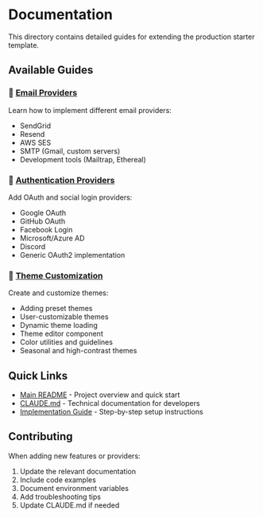 # Documentation

This directory contains detailed guides for extending the production starter template.

## Available Guides

### 📧 [Email Providers](./email-providers.md)

Learn how to implement different email providers:

- SendGrid
- Resend
- AWS SES
- SMTP (Gmail, custom servers)
- Development tools (Mailtrap, Ethereal)

### 🔐 [Authentication Providers](./auth-providers.md)

Add OAuth and social login providers:

- Google OAuth
- GitHub OAuth
- Facebook Login
- Microsoft/Azure AD
- Discord
- Generic OAuth2 implementation

### 🎨 [Theme Customization](./theme-customization.md)

Create and customize themes:

- Adding preset themes
- User-customizable themes
- Dynamic theme loading
- Theme editor component
- Color utilities and guidelines
- Seasonal and high-contrast themes

## Quick Links

- [Main README](../README.md) - Project overview and quick start
- [CLAUDE.md](../CLAUDE.md) - Technical documentation for developers
- [Implementation Guide](../implementation-guide.md) - Step-by-step setup instructions

## Contributing

When adding new features or providers:

1. Update the relevant documentation
2. Include code examples
3. Document environment variables
4. Add troubleshooting tips
5. Update CLAUDE.md if needed
